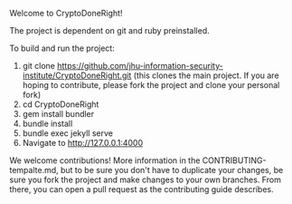 Welcome to CryptoDoneRight!

The project is dependent on git and ruby preinstalled.

To build and run the project:
  1. git clone https://github.com/jhu-information-security-institute/CryptoDoneRight.git (this clones the main project. If you are hoping to contribute, please fork the project and clone your personal fork)
  2. cd CryptoDoneRight
  3. gem install bundler
  4. bundle install
  5. bundle exec jekyll serve
  6. Navigate to http://127.0.0.1:4000

We welcome contributions! More information in the CONTRIBUTING-tempalte.md, but to be sure you don't have to duplicate your changes, be sure you fork the project and make changes to your own branches. From there, you can open a pull request as the contributing guide describes.
